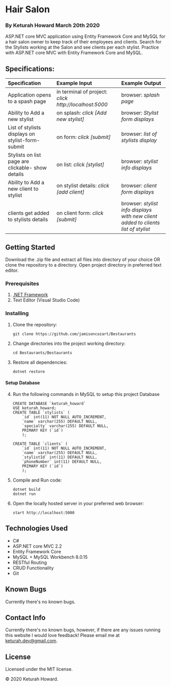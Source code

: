 # Hair Salon
### By **Keturah Howard**  March 20th 2020

ASP.NET core MVC application using Entity Framework Core and MySQL for a hair salon owner to keep track of their employees and clients. Search for the Stylists working at the Salon and see clients per each stylist. Practice with ASP.NET core MVC with Entity Framework Core and MySQL.

## Specifications:


| Specification | Example Input | Example Output |
| :------------- |:-------------| :-------------------|
| Application opens to a spash page| in terminal of project: *click http://localhost:5000* | browser: *splash page* |
| Ability to Add a new stylist | on splash: *click [Add new stylist]* | browser: *Stylist form displays* |
| List of stylists displays on stylist-form-submit | on form: *click [submit]* | browser: *list of stylists display* |
| Stylists on list page are clickable- show details | on list: *click [stylist]* | browser: *stylist info displays* |
| Ability to Add a new client to stylist | on stylist details: *click [add client]* | browser: *client form displays* |
| clients get added to stylists details | on client form: *click [submit]* | browser: *stylist info displays with new client added to clients list of stylist* |

## Getting Started

Download the .zip file and extract all files into directory of your choice OR clone the repository to a directory. Open project directory in preferred text editor.

### Prerequisites

1. [.NET Framework](https://dotnet.microsoft.com/download/thank-you/dotnet-sdk-2.2.106-macos-x64-installer) 
2. Text Editor (Visual Studio Code)

### Installing

1. Clone the repository:
    ```
    git clone https://github.com/jamisoncozart/Bestaurants
    ```
2. Change directories into the project working directory:
    ```
    cd Bestaurants/Bestaurants
    ```
3. Restore all dependencies:
    ```
    dotnet restore
    ```

#### Setup Database

4. Run the following commands in MySQL to setup this project Database
    ```
    CREATE DATABASE `keturah_howard`
    USE keturah_howard;
    CREATE TABLE `stylists` (
        `id` int(11) NOT NULL AUTO_INCREMENT,
        `name` varchar(255) DEFAULT NULL,
        `specialty` varchar(255) DEFAULT NULL,
        PRIMARY KEY (`id`)
        );

    CREATE TABLE `clients` (
        `id` int(11) NOT NULL AUTO_INCREMENT,
        `name` varchar(255) DEFAULT NULL,
        `stylistId` int(11) DEFAULT NULL,
        `phoneNumber` int(11) DEFAULT NULL,
        PRIMARY KEY (`id`)
        );
    ```
5. Compile and Run code:
    ```
    dotnet build
    dotnet run
    ```
6. Open the locally hosted server in your preferred web browser:
    ```
    start http://localhost:5000
    ```


## Technologies Used

* C#
* ASP.NET core MVC 2.2
* Entity Framework Core
* MySQL + MySQL Workbench 8.0.15
* RESTful Routing
* CRUD Functionality
* Git

## Known Bugs
Currently there's no known bugs.

## Contact Info 
Currently there's no known bugs, however, if there are any issues running this website I would love feedback! Please email me at keturah.dev@gmail.com.

## License

Licensed under the MIT license.

&copy; 2020 Keturah Howard.